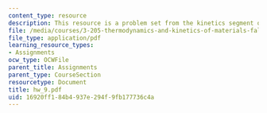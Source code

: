 ```yaml
---
content_type: resource
description: This resource is a problem set from the kinetics segment of the course.
file: /media/courses/3-205-thermodynamics-and-kinetics-of-materials-fall-2006/16920ff184b4937e294f9fb177736c4a_hw_9.pdf
file_type: application/pdf
learning_resource_types:
- Assignments
ocw_type: OCWFile
parent_title: Assignments
parent_type: CourseSection
resourcetype: Document
title: hw_9.pdf
uid: 16920ff1-84b4-937e-294f-9fb177736c4a
---
```


